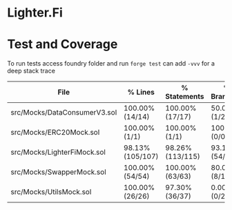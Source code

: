 # Lighter.Fi



# Test and Coverage 
  To run tests access foundry folder and run `forge test` can add `-vvv` for a deep stack trace


| File                              | % Lines           | % Statements      | % Branches      | % Funcs         |
|-----------------------------------|-------------------|-------------------|-----------------|-----------------|
| src/Mocks/DataConsumerV3.sol      | 100.00% (14/14)   | 100.00% (17/17)   | 50.00% (1/2)    | 100.00% (4/4)   |
| src/Mocks/ERC20Mock.sol           | 100.00% (1/1)     | 100.00% (1/1)     | 100.00% (0/0)   | 100.00% (1/1)   |
| src/Mocks/LighterFiMock.sol       | 98.13% (105/107)  | 98.26% (113/115)  | 93.10% (54/58)  | 100.00% (12/12) |
| src/Mocks/SwapperMock.sol         | 100.00% (54/54)   | 100.00% (63/63)   | 80.00% (8/10)   | 85.71% (6/7)    |
| src/Mocks/UtilsMock.sol           | 100.00% (26/26)   | 97.30% (36/37)    | 0.00% (0/2)     | 100.00% (3/3)   |

